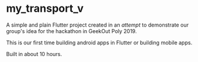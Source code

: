 # my_transport_v

A simple and plain Flutter project created in an _attempt_ to demonstrate our group's idea for the hackathon in GeekOut Poly 2019.


This is our first time building android apps in Flutter or building mobile apps.

Built in about 10 hours.
